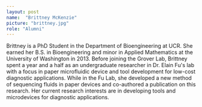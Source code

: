 ```yaml
---
layout: post
name:  "Brittney McKenzie"
picture: "brittney.jpg"
role: "Alumni"
---
```

Brittney is a PhD Student in the Department of Bioengineering at UCR. She earned her B.S. in Bioengineering and minor in Applied Mathematics at the University of Washington in 2013. Before joining the Grover Lab, Brittney spent a year and a half as an undergraduate researcher in Dr. Elain Fu's lab with a focus in paper microfluidic device and tool development for low-cost diagnostic applications. While in the Fu Lab, she developed a new method of sequencing fluids in paper devices and co-authored a publication on this research. Her current research interests are in developing tools and microdevices for diagnostic applications.
